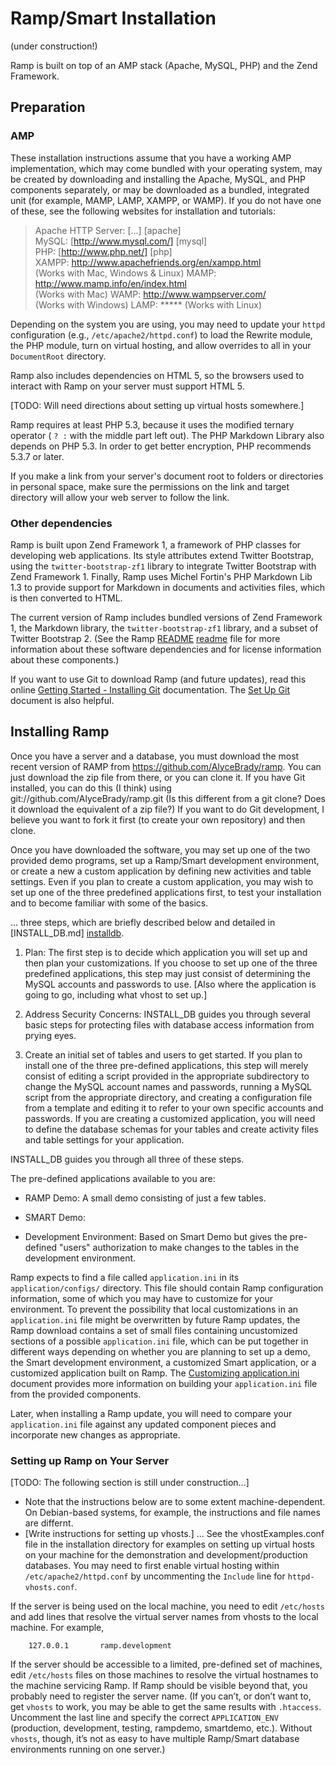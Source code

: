 # Ramp/Smart Installation #

(under construction!)

Ramp is built on top of an AMP stack (Apache, MySQL, PHP) and the
Zend Framework.

## Preparation ##

### AMP ###
These installation instructions assume that you have a working AMP
implementation, which may come bundled with your operating system,
may be created by downloading and installing the Apache, MySQL, and
PHP components separately, or may be downloaded as a bundled,
integrated unit (for example, MAMP, LAMP, XAMPP, or WAMP). If you
do not have one of these, see the following websites for installation
and tutorials:

>   Apache HTTP Server: [...] [apache]  
>   MySQL:  [http://www.mysql.com/] [mysql]  
>   PHP:  [http://www.php.net/] [php]  
>   XAMPP: http://www.apachefriends.org/en/xampp.html  
>       (Works with Mac, Windows & Linux)
>   MAMP: http://www.mamp.info/en/index.html  
>       (Works with Mac)
>   WAMP: http://www.wampserver.com/  
>       (Works with Windows)
>   LAMP: *****
>       (Works with Linux)

Depending on the system you are using, you may need to update your `httpd`
configuration (e.g., `/etc/apache2/httpd.conf`) to load the
Rewrite module, the PHP module, turn on virtual hosting, and allow
overrides to all in your `DocumentRoot` directory.

Ramp also includes dependencies on HTML 5, so the browsers used to
interact with Ramp on your server must support HTML 5.

[TODO: Will need directions about setting up virtual hosts somewhere.]

Ramp requires at least PHP 5.3, because it uses the modified ternary
operator ( `? :` with the middle part left out).  The PHP Markdown
Library also depends on PHP 5.3.  In order to get better encryption,
PHP recommends 5.3.7 or later.

If you make a link from your server's document root to folders or
directories in personal space, make sure the permissions on the link and
target directory will allow your web server to follow the link.

### Other dependencies ###
Ramp is built upon Zend Framework 1, a framework of PHP classes for
developing web applications.  Its style attributes extend
Twitter Bootstrap, using the `twitter-bootstrap-zf1` library to
integrate Twitter Bootstrap with Zend Framework 1.  Finally, Ramp uses
Michel Fortin's PHP Markdown Lib 1.3 to provide support for Markdown in
documents and activities files, which is then converted to HTML.

The current version of Ramp includes bundled versions of
Zend Framework 1, the Markdown library, the `twitter-bootstrap-zf1`
library, and a subset of Twitter Bootstrap 2.  (See the Ramp [README]
[readme] file for more information about these software dependencies and
for license information about these components.)

If you want to use Git to download Ramp (and future updates), 
read this online [Getting Started - Installing Git][git] documentation.
The [Set Up Git][git-setup] document is also helpful.


## Installing Ramp ##
Once you have a server and a database, you must download the most
recent version of RAMP from https://github.com/AlyceBrady/ramp.  You can
just download the zip file from there, or you can clone it.
If you have Git installed, you can do this (I think) using
    git://github.com/AlyceBrady/ramp.git
(Is this different from a git clone?  Does it download the equivalent of
a zip file?)
If you want to do Git development, I believe you want to fork it first
(to create your own repository) and then clone.

Once you have downloaded the software, you may set up one of the two
provided demo programs, set up a Ramp/Smart development environment, or
create a new a custom application by defining new activities and table
settings.  Even if you plan to create a custom application, you may wish
to set up one of the three predefined applications first, to test your
installation and to become familiar with some of the basics.

... three steps, which are briefly described below and detailed in
[INSTALL_DB.md] [installdb].

1. Plan: The first step is to decide which application you will set up
and then plan your customizations.  If you choose to set up one of the
three predefined applications, this step may just consist of determining
the MySQL accounts and passwords to use.  [Also where the application is
going to go, including what vhost to set up.]

2. Address Security Concerns: INSTALL_DB guides you through several
basic steps for protecting files with database access information from
prying eyes.

3. Create an initial set of tables and users to get started.  If you
plan to install one of the three pre-defined applications, this step
will merely consist of editing a script provided in the appropriate
subdirectory to change the MySQL account names and passwords, 
running a MySQL script from the appropriate directory, and creating a
configuration file from a template and editing it to refer to your own
specific accounts and passwords.  If you are creating a customized
application, you will need to define the database schemas for your
tables and create activity files and table settings for your
application.

INSTALL_DB guides you through all three of these steps.

The pre-defined applications available to you are:

 * RAMP Demo:  A small demo consisting of just a few tables.  

 * SMART Demo:

 * Development Environment: Based on Smart Demo but gives the
   pre-defined "users" authorization to make changes to the tables in
   the development environment.

Ramp expects to find a file called `application.ini` in its
`application/configs/` directory.  This file should
contain Ramp configuration information, some of which you may have to
customize for your environment.  To prevent the possibility
that local customizations in an `application.ini` file might be
overwritten by future Ramp updates, the Ramp download contains
a set of small files containing uncustomized sections of a possible
`application.ini` file, which can be put together in different ways
depending on whether you are planning to set up a demo, the Smart
development environment, a customized Smart application, or a customized
application built on Ramp.  The [Customizing
application.ini][custom_build] document provides more information on 
building your `application.ini` file from the provided components.

Later, when installing a Ramp update,
you will need to compare your `application.ini` file against any
updated component pieces and incorporate new changes as appropriate.

### Setting up Ramp on Your Server ###
[TODO: The following section is still under construction...]

- Note that the instructions below are to some extent machine-dependent.
  On Debian-based systems, for example, the instructions and file names
  are differnt.
- [Write instructions for setting up vhosts.] … See the vhostExamples.conf
file in the installation directory for examples on setting up virtual
hosts on your machine for the demonstration and development/production
databases.  You may need to first enable virtual hosting within
`/etc/apache2/httpd.conf` by uncommenting the `Include` line for
`httpd-vhosts.conf`.

If the server is being used on the local machine, you need
to edit `/etc/hosts` and add lines that resolve the virtual server
names from vhosts to the local machine.  For example,

        127.0.0.1       ramp.development

If the server should be accessible to a limited, pre-defined set
of machines, edit `/etc/hosts` files on those machines to resolve the
virtual hostnames to the machine servicing Ramp.  If Ramp should
be visible beyond that, you probably need to register the server name.
(If you can’t, or don’t want to, get `vhosts` to work, you may be able
to get the same results with `.htaccess`.  Uncomment the last line and
specify the correct `APPLICATION_ENV` (production, development, testing,
rampdemo, smartdemo, etc.).  Without `vhosts`, though, it’s not
as easy to have multiple Ramp/Smart database environments running on
one server.)

[readme]: /document/index/document/..%252F..%252FREADME.md
[installdb]: /document/index/document/..%252F..%252Finstallation%252FINSTALL_DB.md
[custom]:  /document/index/document/..%252F..%252Finstallation%252FApplication_Ini.md
[custom_build]: /document/index/document/..%252F..%252Finstallation%252FApplication_Ini.md#build
[git]: http://git-scm.com/book/en/Getting-Started-Installing-Git
[git-setup]: https://help.github.com/articles/set-up-git#platform-all

